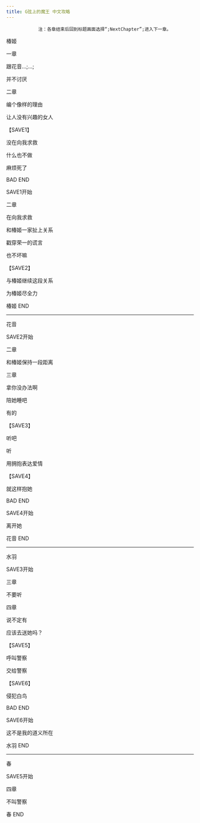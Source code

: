 ```yaml
---
title: G弦上的魔王 中文攻略
---
```


                注：各章结束后回到标题画面选择“;NextChapter”;进入下一章。



椿姬



一章

跟花音…;…;

并不讨厌

二章

编个像样的理由

让人没有兴趣的女人

【SAVE1】

没在向我求救

什么也不做

麻烦死了



BAD END



SAVE1开始



二章

在向我求救

和椿姬一家扯上关系

戳穿荣一的谎言

也不坏嘛

【SAVE2】

与椿姬继续这段关系

为椿姬尽全力



椿姬 END

--------------------------------------------------------------------------------



花音



SAVE2开始



二章

和椿姬保持一段距离

三章

拿你没办法啊

陪她睡吧

有的

【SAVE3】

听吧

听

用拥抱表达爱情

【SAVE4】

就这样抱她



BAD END



SAVE4开始

离开她



花音 END

--------------------------------------------------------------------------------



水羽



SAVE3开始

三章

不要听

四章

说不定有

应该去送她吗？

【SAVE5】

呼叫警察

交给警察

【SAVE6】

侵犯白鸟



BAD END



SAVE6开始



这不是我的道义所在



水羽 END

--------------------------------------------------------------------------------



春



SAVE5开始



四章

不叫警察



春 END


              
